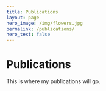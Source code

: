 ```yaml
---
title: Publications
layout: page
hero_image: /img/flowers.jpg
permalink: /publications/
hero_text: false
---
```

# Publications

This is where my publications will go.
